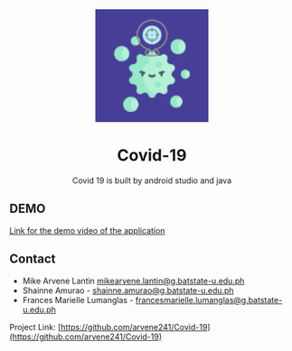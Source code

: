 <div align="center"> 
  <a href="https://github.com/arvene241/Covid-19">
    <img src="app/src/main/ic_launcher-playstore.png" alt="Logo" width="200" height="200">
  </a>
  
  <h1 align="center">Covid-19</h1>
  
  <p align="center">Covid 19 is built by android studio and java</p>
  
</div>

## DEMO

<a href="https://youtu.be/IzdVWRyopzk">Link for the demo video of the application</a>

## Contact

* Mike Arvene Lantin mikearvene.lantin@g.batstate-u.edu.ph
* Shainne Amurao - shainne.amurao@g.batstate-u.edu.ph
* Frances Marielle Lumanglas - francesmarielle.lumanglas@g.batstate-u.edu.ph


Project Link: [https://github.com/arvene241/Covid-19](https://github.com/arvene241/Covid-19)
